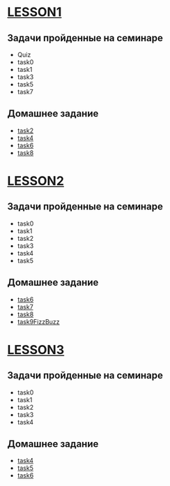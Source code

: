 # [LESSON1](https://github.com/KulSlavOn/C-seminars-lessons/tree/main/lesson1)

## Задачи пройденные на семинаре

* Quiz
* task0
* task1
* task3
* task5
* task7

## Домашнее задание

* [task2](https://github.com/KulSlavOn/C-seminars-lessons/tree/main/lesson/task2)
* [task4](https://github.com/KulSlavOn/C-seminars-lessons/tree/main/lesson1/task4)
* [task6](https://github.com/KulSlavOn/C-seminars-lessons/tree/main/lesson1/task6)
* [task8](https://github.com/KulSlavOn/C-seminars-lessons/tree/main/lesson1/task8)


# [LESSON2](https://github.com/KulSlavOn/C-seminars-lessons/tree/main/lesson2)

## Задачи пройденные на семинаре

* task0
* task1
* task2
* task3
* task4
* task5

## Домашнее задание

* [task6](https://github.com/KulSlavOn/C-seminars-lessons/tree/main/lesson2/task6)
* [task7](https://github.com/KulSlavOn/C-seminars-lessons/tree/main/lesson2/task7)
* [task8](https://github.com/KulSlavOn/C-seminars-lessons/tree/main/lesson2/task8)
* [task9FizzBuzz](https://github.com/KulSlavOn/C-seminars-lessons/tree/main/lesson2/task9FizzBuzz)


# [LESSON3](https://github.com/KulSlavOn/C-seminars-lessons/tree/main/lesson3)

## Задачи пройденные на семинаре

* task0
* task1
* task2
* task3
* task4

## Домашнее задание

* [task4](https://github.com/KulSlavOn/C-seminars-lessons/tree/main/lesson3/task4)
* [task5](https://github.com/KulSlavOn/C-seminars-lessons/tree/main/lesson4/task5)
* [task6](https://github.com/KulSlavOn/C-seminars-lessons/tree/main/lesson4/task6)